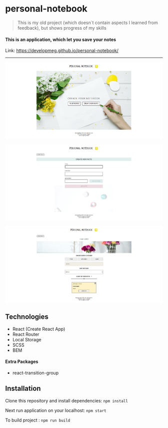 # personal-notebook

> This is my old project (which doesn`t contain aspects I learned from feedback), but shows progress of my skills

#### This is an application, which let you save your notes

Link: https://developmeg.github.io/personal-notebook/

---

![screen home page](./public/screens/screen1.png)

![screen add note page](./public/screens/screen2.png)

![screen notes page](./public/screens/screen3.png)

## Technologies

- React (Create React App)
- React Router
- Local Storage
- SCSS
- BEM

#### Extra Packages

- react-transition-group

## Installation

Clone this repository and install dependencies: `npm install`

Next run application on your localhost: `npm start`

To build project : `npm run build`
